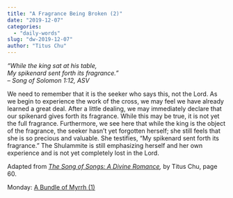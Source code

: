 ```yaml
---
title: "A Fragrance Being Broken (2)"
date: "2019-12-07"
categories: 
  - "daily-words"
slug: "dw-2019-12-07"
author: "Titus Chu"
---
```


_“While the king sat at his table,_  
_My spikenard sent forth its fragrance.”_  
_– Song of Solomon 1:12, ASV_

We need to remember that it is the seeker who says this, not the Lord. As we begin to experience the work of the cross, we may feel we have already learned a great deal. After a little dealing, we may immediately declare that our spikenard gives forth its fragrance. While this may be true, it is not yet the full fragrance. Furthermore, we see here that while the king is the object of the fragrance, the seeker hasn’t yet forgotten herself; she still feels that she is so precious and valuable. She testifies, “My spikenard sent forth its fragrance.” The Shulammite is still emphasizing herself and her own experience and is not yet completely lost in the Lord.

Adapted from _[The Song of Songs: A Divine Romance](/song-of-songs-dr "Go to the listing for this book."),_ by Titus Chu, page 60.

Monday: [A Bundle of Myrrh (1)](/dw-2019-12-09)
